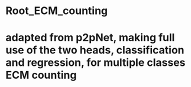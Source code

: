 # Root_ECM_counting
# adapted from p2pNet, making full use of the two heads, classification and regression, for multiple classes ECM counting
